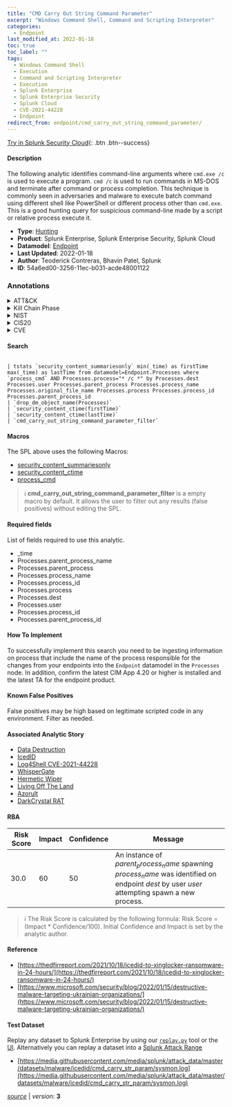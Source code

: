```yaml
---
title: "CMD Carry Out String Command Parameter"
excerpt: "Windows Command Shell, Command and Scripting Interpreter"
categories:
  - Endpoint
last_modified_at: 2022-01-18
toc: true
toc_label: ""
tags:
  - Windows Command Shell
  - Execution
  - Command and Scripting Interpreter
  - Execution
  - Splunk Enterprise
  - Splunk Enterprise Security
  - Splunk Cloud
  - CVE-2021-44228
  - Endpoint
redirect_from: endpoint/cmd_carry_out_string_command_parameter/
---
```




[Try in Splunk Security Cloud](https://www.splunk.com/en_us/cyber-security.html){: .btn .btn--success}

#### Description

The following analytic identifies command-line arguments where `cmd.exe /c` is used to execute a program. `cmd /c` is used to run commands in MS-DOS and terminate after command or process completion. This technique is commonly seen in adversaries and malware to execute batch command using different shell like PowerShell or different process other than `cmd.exe`. This is a good hunting query for suspicious command-line made by a script or relative process execute it.

- **Type**: [Hunting](https://github.com/splunk/security_content/wiki/Detection-Analytic-Types)
- **Product**: Splunk Enterprise, Splunk Enterprise Security, Splunk Cloud
- **Datamodel**: [Endpoint](https://docs.splunk.com/Documentation/CIM/latest/User/Endpoint)
- **Last Updated**: 2022-01-18
- **Author**: Teoderick Contreras, Bhavin Patel, Splunk
- **ID**: 54a6ed00-3256-11ec-b031-acde48001122

### Annotations
<details>
  <summary>ATT&CK</summary>

<div markdown="1">

#### [ATT&CK](https://attack.mitre.org/)

| ID          | Technique   | Tactic         |
| ----------- | ----------- |--------------- |
| [T1059.003](https://attack.mitre.org/techniques/T1059/003/) | Windows Command Shell | Execution |

| [T1059](https://attack.mitre.org/techniques/T1059/) | Command and Scripting Interpreter | Execution |

</div>
</details>


<details>
  <summary>Kill Chain Phase</summary>

<div markdown="1">

* Exploitation


</div>
</details>


<details>
  <summary>NIST</summary>

<div markdown="1">



</div>
</details>

<details>
  <summary>CIS20</summary>

<div markdown="1">



</div>
</details>

<details>
  <summary>CVE</summary>

<div markdown="1">

| ID          | Summary | [CVSS](https://nvd.nist.gov/vuln-metrics/cvss) |
| ----------- | ----------- | -------------- |
| [CVE-2021-44228](https://nvd.nist.gov/vuln/detail/CVE-2021-44228) | Apache Log4j2 2.0-beta9 through 2.15.0 (excluding security releases 2.12.2, 2.12.3, and 2.3.1) JNDI features used in configuration, log messages, and parameters do not protect against attacker controlled LDAP and other JNDI related endpoints. An attacker who can control log messages or log message parameters can execute arbitrary code loaded from LDAP servers when message lookup substitution is enabled. From log4j 2.15.0, this behavior has been disabled by default. From version 2.16.0 (along with 2.12.2, 2.12.3, and 2.3.1), this functionality has been completely removed. Note that this vulnerability is specific to log4j-core and does not affect log4net, log4cxx, or other Apache Logging Services projects. | 9.3 |



</div>
</details>


#### Search

```

| tstats `security_content_summariesonly` min(_time) as firstTime max(_time) as lastTime from datamodel=Endpoint.Processes where `process_cmd` AND Processes.process="* /c *" by Processes.dest Processes.user Processes.parent_process Processes.process_name Processes.original_file_name Processes.process Processes.process_id Processes.parent_process_id 
| `drop_dm_object_name(Processes)` 
| `security_content_ctime(firstTime)` 
| `security_content_ctime(lastTime)` 
| `cmd_carry_out_string_command_parameter_filter`
```

#### Macros
The SPL above uses the following Macros:
* [security_content_summariesonly](https://github.com/splunk/security_content/blob/develop/macros/security_content_summariesonly.yml)
* [security_content_ctime](https://github.com/splunk/security_content/blob/develop/macros/security_content_ctime.yml)
* [process_cmd](https://github.com/splunk/security_content/blob/develop/macros/process_cmd.yml)

> :information_source:
> **cmd_carry_out_string_command_parameter_filter** is a empty macro by default. It allows the user to filter out any results (false positives) without editing the SPL.



#### Required fields
List of fields required to use this analytic.
* _time
* Processes.parent_process_name
* Processes.parent_process
* Processes.process_name
* Processes.process_id
* Processes.process
* Processes.dest
* Processes.user
* Processes.process_id
* Processes.parent_process_id



#### How To Implement
To successfully implement this search you need to be ingesting information on process that include the name of the process responsible for the changes from your endpoints into the `Endpoint` datamodel in the `Processes` node. In addition, confirm the latest CIM App 4.20 or higher is installed and the latest TA for the endpoint product.
#### Known False Positives
False positives may be high based on legitimate scripted code in any environment. Filter as needed.

#### Associated Analytic Story
* [Data Destruction](/stories/data_destruction)
* [IcedID](/stories/icedid)
* [Log4Shell CVE-2021-44228](/stories/log4shell_cve-2021-44228)
* [WhisperGate](/stories/whispergate)
* [Hermetic Wiper](/stories/hermetic_wiper)
* [Living Off The Land](/stories/living_off_the_land)
* [Azorult](/stories/azorult)
* [DarkCrystal RAT](/stories/darkcrystal_rat)




#### RBA

| Risk Score  | Impact      | Confidence   | Message      |
| ----------- | ----------- |--------------|--------------|
| 30.0 | 60 | 50 | An instance of $parent_process_name$ spawning $process_name$ was identified on endpoint $dest$ by user $user$ attempting spawn a new process. |


> :information_source:
> The Risk Score is calculated by the following formula: Risk Score = (Impact * Confidence/100). Initial Confidence and Impact is set by the analytic author.


#### Reference

* [https://thedfirreport.com/2021/10/18/icedid-to-xinglocker-ransomware-in-24-hours/](https://thedfirreport.com/2021/10/18/icedid-to-xinglocker-ransomware-in-24-hours/)
* [https://www.microsoft.com/security/blog/2022/01/15/destructive-malware-targeting-ukrainian-organizations/](https://www.microsoft.com/security/blog/2022/01/15/destructive-malware-targeting-ukrainian-organizations/)



#### Test Dataset
Replay any dataset to Splunk Enterprise by using our [`replay.py`](https://github.com/splunk/attack_data#using-replaypy) tool or the [UI](https://github.com/splunk/attack_data#using-ui).
Alternatively you can replay a dataset into a [Splunk Attack Range](https://github.com/splunk/attack_range#replay-dumps-into-attack-range-splunk-server)

* [https://media.githubusercontent.com/media/splunk/attack_data/master/datasets/malware/icedid/cmd_carry_str_param/sysmon.log](https://media.githubusercontent.com/media/splunk/attack_data/master/datasets/malware/icedid/cmd_carry_str_param/sysmon.log)



[*source*](https://github.com/splunk/security_content/tree/develop/detections/endpoint/cmd_carry_out_string_command_parameter.yml) \| *version*: **3**